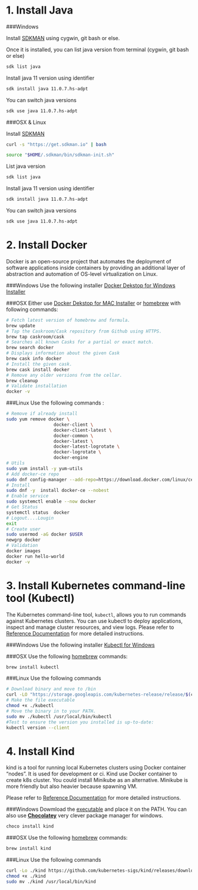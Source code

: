 # 1. Install Java

###Windows

Install [SDKMAN](https://sdkman.io/install) using cygwin, git bash or else.

Once it is installed, you can list java version from terminal (cygwin, git bash or else)
```bash
sdk list java
```

Install java 11 version using identifier
```bash
sdk install java 11.0.7.hs-adpt
```

You can switch java versions
```bash
sdk use java 11.0.7.hs-adpt
```
###OSX & Linux

Install [SDKMAN](https://sdkman.io/install)
```bash
curl -s "https://get.sdkman.io" | bash
```
```bash
source "$HOME/.sdkman/bin/sdkman-init.sh"
```

List java version
```bash
sdk list java
```

Install java 11 version using identifier
```bash
sdk install java 11.0.7.hs-adpt
```

You can switch java versions
```bash
sdk use java 11.0.7.hs-adpt
```

# 2. Install Docker

Docker is an open-source project that automates the deployment of software applications inside containers by providing an additional layer of abstraction and automation of OS-level virtualization on Linux.

###Windows 
Use the following installer [Docker Dekstop for Windows Installer](https://download.docker.com/win/stable/Docker%20Desktop%20Installer.exe)

###OSX
Either use [Docker Dekstop for MAC Installer](https://download.docker.com/mac/stable/Docker.dmg) or [homebrew](https://docs.brew.sh/Installation) with following commands:
```bash
# Fetch latest version of homebrew and formula.
brew update              
# Tap the Caskroom/Cask repository from Github using HTTPS.
brew tap caskroom/cask                
# Searches all known Casks for a partial or exact match.
brew search docker                    
# Displays information about the given Cask
brew cask info docker
# Install the given cask.
brew cask install docker              
# Remove any older versions from the cellar.
brew cleanup
# Validate installation
docker -v
```

###Linux
Use the following commands :
```bash
# Remove if already install
sudo yum remove docker \
                  docker-client \
                  docker-client-latest \
                  docker-common \
                  docker-latest \
                  docker-latest-logrotate \
                  docker-logrotate \
                  docker-engine
# Utils
sudo yum install -y yum-utils
# Add docker-ce repo
sudo dnf config-manager --add-repo=https://download.docker.com/linux/centos/docker-ce.repo
# Install
sudo dnf -y  install docker-ce --nobest
# Enable service
sudo systemctl enable --now docker
# Get Status
systemctl status  docker
# Logout....Lougin
exit
# Create user
sudo usermod -aG docker $USER
newgrp docker
# Validation
docker images
docker run hello-world
docker -v
```

# 3. Install Kubernetes command-line tool (Kubectl)
The Kubernetes command-line tool, `kubectl`, allows you to run commands against Kubernetes clusters. You can use kubectl to deploy applications, inspect and manage cluster resources, and view logs. Please refer to [Reference Documentation](https://kubernetes.io/docs/tasks/tools/install-kubectl/) for more detailed instructions.

###Windows
Use the following installer [Kubectl for Windows](https://storage.googleapis.com/kubernetes-release/release/v1.18.0/bin/windows/amd64/kubectl.exe)

###OSX
Use the following [homebrew](https://docs.brew.sh/Installation) commands:
```bash
brew install kubectl
```

###Linux
Use the following commands
```bash
# Download binary and move to /bin
curl -LO "https://storage.googleapis.com/kubernetes-release/release/$(curl -s https://storage.googleapis.com/kubernetes-release/release/stable.txt)/bin/linux/amd64/kubectl"
# Make the file executable
chmod +x ./kubectl
# Move the binary in to your PATH.
sudo mv ./kubectl /usr/local/bin/kubectl
#Test to ensure the version you installed is up-to-date:
kubectl version --client
```

# 4. Install Kind

kind is a tool for running local Kubernetes clusters using Docker container “nodes”. It is used for development or ci. 
Kind use Docker container to create k8s cluster. You could install Minikube as an alternative. Minikube is more friendly but also heavier because spawning VM.   

Please refer to [Reference Documentation](https://kind.sigs.k8s.io/docs/user/quick-start/) for more detailed instructions.

###Windows
Dowmload the [executable](https://kind.sigs.k8s.io/dl/v0.7.0/kind-windows-amd64) and place it on the PATH. You can also use **[Chocolatey](https://chocolatey.org/packages/kind)** very clever package manager for windows.
```bash
choco install kind
```

###OSX
Use the following [homebrew](https://docs.brew.sh/Installation) commands:
```bash
brew install kind
```

###Linux
Use the following commands
```bash
curl -Lo ./kind https://github.com/kubernetes-sigs/kind/releases/download/v0.7.0/kind-$(uname)-amd64
chmod +x ./kind
sudo mv ./kind /usr/local/bin/kind
```
